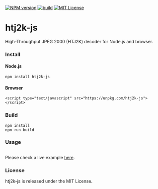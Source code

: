 [![NPM version][npm-version-image]][npm-url] [![build][build-image]][build-url] [![MIT License][license-image]][license-url] 

# htj2k-js
High-Throughput JPEG 2000 (HTJ2K) decoder for Node.js and browser.

### Install
#### Node.js

	npm install htj2k-js

#### Browser

	<script type="text/javascript" src="https://unpkg.com/htj2k-js"></script>

### Build

	npm install
	npm run build

### Usage
```js

```
Please check a live example [here][htj2k-js-live-example-url].

### License
htj2k-js is released under the MIT License.

[npm-url]: https://npmjs.org/package/htj2k-js
[npm-version-image]: https://img.shields.io/npm/v/htj2k-js.svg?style=flat

[build-url]: https://github.com/PantelisGeorgiadis/htj2k-js/actions/workflows/build.yml
[build-image]: https://github.com/PantelisGeorgiadis/htj2k-js/actions/workflows/build.yml/badge.svg?branch=master

[license-image]: https://img.shields.io/badge/license-MIT-blue.svg?style=flat
[license-url]: LICENSE.txt

[htj2k-js-live-example-url]: https://unpkg.com/htj2k-js@latest/build/index.html
